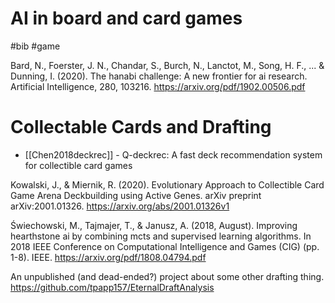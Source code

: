 # AI in board and card games

#bib #game

Bard, N., Foerster, J. N., Chandar, S., Burch, N., Lanctot, M., Song, H. F., ... & Dunning, I. (2020). The hanabi challenge: A new frontier for ai research. Artificial Intelligence, 280, 103216.
https://arxiv.org/pdf/1902.00506.pdf

# Collectable Cards and Drafting

* [[Chen2018deckrec]] - Q-deckrec: A fast deck recommendation system for collectible card games

Kowalski, J., & Miernik, R. (2020). Evolutionary Approach to Collectible Card Game Arena Deckbuilding using Active Genes. arXiv preprint arXiv:2001.01326.
https://arxiv.org/abs/2001.01326v1

Świechowski, M., Tajmajer, T., & Janusz, A. (2018, August). Improving hearthstone ai by combining mcts and supervised learning algorithms. In 2018 IEEE Conference on Computational Intelligence and Games (CIG) (pp. 1-8). IEEE.
https://arxiv.org/pdf/1808.04794.pdf

An unpublished (and dead-ended?) project about some other drafting thing.
https://github.com/tpapp157/EternalDraftAnalysis